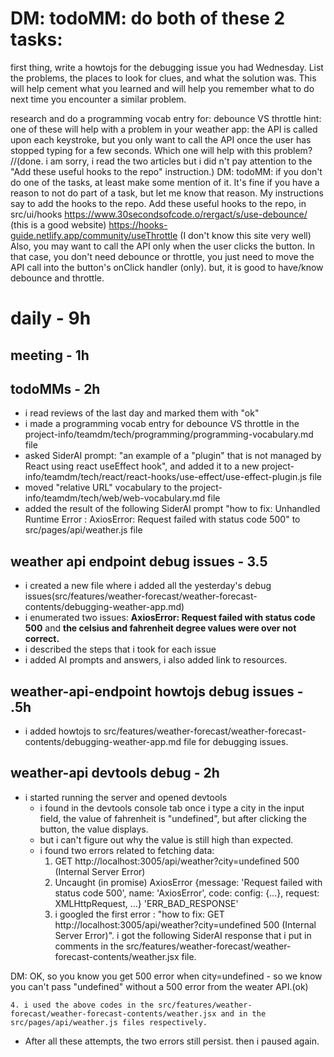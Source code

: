 
# DM: todoMM: do both of these 2 tasks:

first thing, write a howtojs for the debugging issue you had Wednesday. List the problems, the places to look for clues, and what the solution was. This will help cement what you learned and will help you remember what to do next time you encounter a similar problem.

research and do a programming vocab entry for:
debounce VS throttle
hint: one of these will help with a problem in your weather app: the API is called upon each keystroke, but you only want to call the API once the user has stopped typing for a few seconds. Which one will help with this problem?
//(done. i am sorry, i read the two articles but i did n't pay attention to the "Add these useful hooks to the repo" instruction.) DM: todoMM: if you don't do one of the tasks, at least make some mention of it. It's fine if you have a reason to not do part of a task, but let me know that reason. My instructions say to add the hooks to the repo.
Add these useful hooks to the repo, in src/ui/hooks
https://www.30secondsofcode.o/rergact/s/use-debounce/ (this is a good website)
https://hooks-guide.netlify.app/community/useThrottle (I don't know this site very well)
Also, you may want to call the API only when the user clicks the button. In that case, you don't need debounce or throttle, you just need to move the API call into the button's onClick handler (only). but, it is good to have/know debounce and throttle.

# daily - 9h

## meeting - 1h

## todoMMs - 2h
* i read reviews of the last day and marked them with "ok"
* i made a programming vocab entry for debounce VS throttle in the project-info/teamdm/tech/programming/programming-vocabulary.md file
* asked SiderAI prompt: "an example of a "plugin" that is not managed by React using react useEffect hook", and added it to a new project-info/teamdm/tech/react/react-hooks/use-effect/use-effect-plugin.js file 
* moved "relative URL" vocabulary to the project-info/teamdm/tech/web/web-vocabulary.md file
* added the result of the following SiderAI prompt "how to fix: Unhandled Runtime Error : AxiosError: Request failed with status code 500" to src/pages/api/weather.js file

## weather api endpoint debug issues - 3.5
*  i created a new file where i added all the yesterday's debug issues(src/features/weather-forecast/weather-forecast-contents/debugging-weather-app.md)
*  i enumerated two issues: __AxiosError: Request failed with status code 500__ and __the celsius and fahrenheit degree values were over not correct.__
* i described the steps that i took for each issue
* i added AI prompts and answers, i also added link to resources.

##  weather-api-endpoint howtojs debug issues - .5h
* i added howtojs to src/features/weather-forecast/weather-forecast-contents/debugging-weather-app.md file for debugging issues.

## weather-api devtools debug - 2h
* i started running the server and opened devtools
  * i found in the devtools console tab once i type a city in the input field, the value of fahrenheit is "undefined", but after clicking the button, the value displays.
  * but i can't figure out why the value is still high than expected.
  * i found two errors related to fetching data:
    1. GET http://localhost:3005/api/weather?city=undefined 500 (Internal Server Error)
    2. Uncaught (in promise) AxiosError {message: 'Request failed with status code 500', name: 'AxiosError', code: config: {…}, request: XMLHttpRequest, …} 'ERR_BAD_RESPONSE'
    3. i googled the first error : "how to fix:  GET http://localhost:3005/api/weather?city=undefined 500 (Internal Server Error)". i got the following SiderAI response that i put in comments in the src/features/weather-forecast/weather-forecast-contents/weather.jsx file.

DM: OK, so you know you get 500 error when city=undefined - so we know you can't pass "undefined" without a 500 error from the weater API.(ok)

    4. i used the above codes in the src/features/weather-forecast/weather-forecast-contents/weather.jsx and in the src/pages/api/weather.js files respectively.

  * After all these attempts, the two errors still persist. then i paused again.